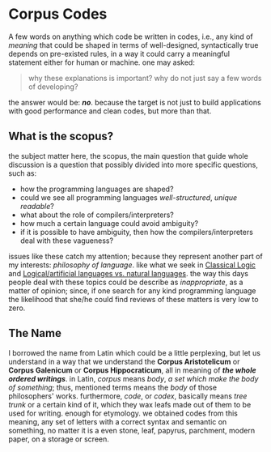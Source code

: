 # Corpus Codes

A few words on anything which code be written in codes, i.e., any kind of *meaning* that could be shaped in terms of well-designed, syntactically true depends on pre-existed rules, in a way it could carry a meaningful statement either for human or machine. one may asked:
> why these explanations is important? why do not just say a few words of developing?

the answer would be: ***no***. because the target is not just to build applications with good performance and clean codes, but more than that.

## What is the **scopus**?

the subject matter here, the scopus, the main question that guide whole discussion is a question that possibly divided into more specific questions, such as:

- how the programming languages are shaped?
- could we see all programming languages *well-structured*, *unique readable*?
- what about the role of compilers/interpreters?
- how much a certain language could avoid ambiguity?
- if it is possible to have ambiguity, then how the compilers/interpreters deal with these vagueness?

issues like these catch my attention; because they represent another part of my interests: *philosophy of language*. like what we seek in [Classical Logic](https://plato.stanford.edu/archives/fall2022/entries/logic-classical/) and [Logical/artificial languages vs. natural languages](https://plato.stanford.edu/entries/logic-ai/#nl).
the way this days people deal with these topics could be describe as *inappropriate*, as a matter of opinion; since, if one search for any kind programming language the likelihood that she/he could find reviews of these matters is very low to zero.

## The Name

I borrowed the name from Latin which could be a little perplexing, but let us understand in a way that we understand the **Corpus Aristotelicum** or **Corpus Galenicum** or **Corpus Hippocraticum**, all in meaning of ***the whole ordered writings***. in Latin, *corpus* means *body*, *a set which make the body of something*; thus, mentioned terms means the *body* of those philosophers' works. furthermore, *code*, or *codex*, basically means *tree trunk* or a certain kind of it, which they wax leafs made out of them to be used for writing. enough for etymology. we obtained codes from this meaning, any set of letters with a correct syntax and semantic on something, no matter it is a even stone, leaf, papyrus, parchment, modern paper, on a storage or screen.
